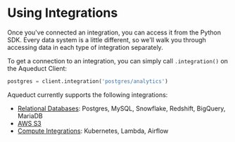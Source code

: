# Using Integrations

Once you've connected an integration, you can access it from the Python SDK. Every data system is a little different, so we'll walk you through accessing data in each type of integration separately.&#x20;

To get a connection to an integration, you can simply call `.integration()` on the Aqueduct Client:

```python
postgres = client.integration('postgres/analytics')
```

Aqueduct currently supports the following integrations:

* [Relational Databases](relational-databases.md): Postgres, MySQL, Snowflake, Redshift, BigQuery, MariaDB&#x20;
* [AWS S3](aws-s3.md)
* [Compute Integrations](./compute-integrations.md): Kubernetes, Lambda, Airflow